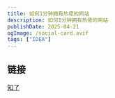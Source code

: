 ```yaml
---
title: 如何1分钟拥有热佬的网站
description: 如何1分钟拥有热佬的网站
publishDate: 2025-04-21
ogImage: /social-card.avif
tags: ["IDEA"]
---
```


## 链接
[知了](https://zhile.io/2023/09/04/copy-jetbra-in.html#more-410)

